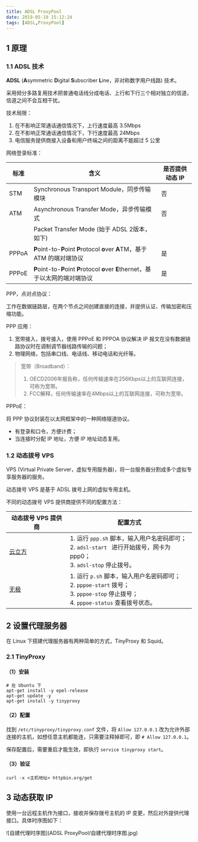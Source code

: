 ```yaml
---
title: ADSL ProxyPool
date: 2019-05-10 15:12:24
tags: [ADSL,ProxyPool]
---
```


## 1 原理

### 1.1 ADSL 技术

**ADSL** (**A**symmetric **D**igital **S**ubscriber **L**ine，非对称数字用户线路) 技术。

采用频分多路复用技术把普通电话线分成电话、上行和下行三个相对独立的信道，信道之间不会互相干扰。

技术局限：

1. 在不影响正常通话通信情况下，上行速度最高 3.5Mbps
2. 在不影响正常通话通信情况下，下行速度最高 24Mbps
3. 电信服务提供商接入设备和用户终端之间的距离不能超过 5 公里

网络登录标准：

| 标准  | 含义                                                         | 是否提供动态 IP |
| ----- | ------------------------------------------------------------ | --------------- |
| STM   | Synchronous Transport Module，同步传输模块                   | 否              |
| ATM   | Asynchronous Transfer Mode，异步传输模式                     | 否              |
|       | Packet Transfer Mode (始于 ADSL 2版本，如下)                 |                 |
| PPPoA | **P**oint-to-**P**oint **P**rotocol **o**ver **A**TM，基于 ATM 的端对端协议 | 是              |
| PPPoE | **P**oint-to-**P**oint **P**rotocol **o**ver **E**thernet，基于以太网的端对端协议 | 是              |

PPP，点对点协议：

工作在数据链路层，在两个节点之间创建直接的连接，并提供认证、传输加密和压缩功能。

PPP 应用：

1. 宽带接入，拨号接入，使用 PPPoE 和 PPPOA 协议解决 IP 报文在没有数据链路协议时在调制调节器线路传输的问题；
2. 物理网络，包括串口线、电话线、移动电话和光纤等。

> 宽带（Broadband）：
>
> 1. OECD2006年报告称，任何传输速率在256Kbps以上的互联网连接，可称为宽带。
> 2. FCC解释，任何传输速率在4Mbps以上的互联网连接，可称为宽带。

PPPoE：

将 PPP 协议封装在以太网框架中的一种网络隧道协议。

- 有登录和口令，方便计费；
- 当连接时分配 IP 地址，方便 IP 地址动态复用。

### 1.2 动态拨号 VPS

VPS (Virtual Private Server，虚拟专用服务器)，将一台服务器分割成多个虚拟专享服务器的服务。

动态拨号 VPS 是基于 ADSL 拨号上网的虚拟专用主机。

不同的动态拨号 VPS 提供商提供不同的配置方法：

| 动态拨号 VPS 提供商                               | 配置方式                                                     |
| ------------------------------------------------- | ------------------------------------------------------------ |
| [云立方](http://www.yunlifang.cn/dynamicvps.asp)  | 1. 运行 `ppp.sh` 脚本，输入用户名密码即可；<br/>2. `adsl-start ` 进行开始拨号，网卡为 ppp0；<br/>3. `adsl-stop` 停止拨号。 |
| [无极](http://cloud.871020.com/vpsadm/pppoe.html) | 1. 运行 `p.sh` 脚本，输入用户名密码即可；<br/>2. `pppoe-start` 拨号；<br/>3. `pppoe-stop` 停止拨号；<br/> 4. `pppoe-status` 查看拨号状态。 |

## 2 设置代理服务器

在 Linux 下搭建代理服务器有两种简单的方式，TinyProxy 和 Squid。

### 2.1 TinyProxy

#### （1）安装

```shell
# 在 Ubuntu 下
apt-get install -y epel-release
apt-get update -y
apt-get install -y tinyproxy
```

#### （2）配置

找到 `/etc/tinyproxy/tinyproxy.conf` 文件，将 `Allow 127.0.0.1`  改为允许外部连接的主机，如想任意主机都能连，只需要注释掉即可，即 `# Allow 127.0.0.1`。

保存配置后，需要重启才能生效，即执行 `service tinyproxy start`。

#### （3）验证

```shell
curl -x <主机地址> httpbin.org/get
```

## 3 动态获取 IP

使用一台远程主机作为接口，接收并保存拨号主机的 IP 变更，然后对外提供代理接口。具体时序图如下：

![自建代理时序图](ADSL ProxyPool/自建代理时序图.jpg)

